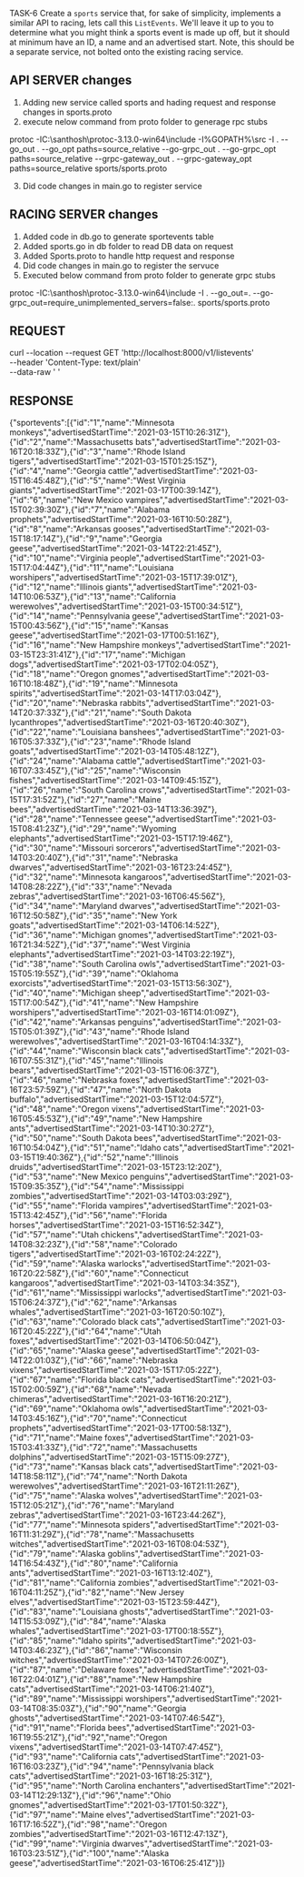 TASK-6 Create a `sports` service that, for sake of simplicity, implements a similar API to racing, lets call this `ListEvents`. We'll leave it up to you to determine what you might think a sports event is made up off, but it should at minimum have an ID, a name and an advertised start. Note, this should be a separate service, not bolted onto the existing racing service.


API SERVER changes
-----------

1. Adding new service called sports and hading request and response changes in sports.proto
2. execute nelow command from proto folder to generage rpc stubs


protoc -IC:\santhosh\protoc-3.13.0-win64\include -I%GOPATH%\src -I . --go_out . --go_opt paths=source_relative --go-grpc_out . --go-grpc_opt paths=source_relative --grpc-gateway_out . --grpc-gateway_opt paths=source_relative sports/sports.proto

3. Did code changes in main.go to register service


RACING SERVER changes
---
1.  Added code in db.go to generate sportevents table 
2.  Added sports.go in db folder to read DB data on request
3.  Added Sports.proto to handle http request and response
4.  Did code changes in main.go to register the servuce
5. Executed below command from proto folder to generate grpc stubs

protoc -IC:\santhosh\protoc-3.13.0-win64\include -I . --go_out=. --go-grpc_out=require_unimplemented_servers=false:. sports/sports.proto



REQUEST
---------
curl --location --request GET 'http://localhost:8000/v1/listevents' \
--header 'Content-Type: text/plain' \
--data-raw '
'


RESPONSE
-------------


{"sportevents":[{"id":"1","name":"Minnesota monkeys","advertisedStartTime":"2021-03-15T10:26:31Z"},{"id":"2","name":"Massachusetts bats","advertisedStartTime":"2021-03-16T20:18:33Z"},{"id":"3","name":"Rhode Island tigers","advertisedStartTime":"2021-03-15T01:25:15Z"},{"id":"4","name":"Georgia cattle","advertisedStartTime":"2021-03-15T16:45:48Z"},{"id":"5","name":"West Virginia giants","advertisedStartTime":"2021-03-17T00:39:14Z"},{"id":"6","name":"New Mexico vampires","advertisedStartTime":"2021-03-15T02:39:30Z"},{"id":"7","name":"Alabama prophets","advertisedStartTime":"2021-03-16T10:50:28Z"},{"id":"8","name":"Arkansas gooses","advertisedStartTime":"2021-03-15T18:17:14Z"},{"id":"9","name":"Georgia geese","advertisedStartTime":"2021-03-14T22:21:45Z"},{"id":"10","name":"Virginia people","advertisedStartTime":"2021-03-15T17:04:44Z"},{"id":"11","name":"Louisiana worshipers","advertisedStartTime":"2021-03-15T17:39:01Z"},{"id":"12","name":"Illinois giants","advertisedStartTime":"2021-03-14T10:06:53Z"},{"id":"13","name":"California werewolves","advertisedStartTime":"2021-03-15T00:34:51Z"},{"id":"14","name":"Pennsylvania geese","advertisedStartTime":"2021-03-15T00:43:56Z"},{"id":"15","name":"Kansas geese","advertisedStartTime":"2021-03-17T00:51:16Z"},{"id":"16","name":"New Hampshire monkeys","advertisedStartTime":"2021-03-15T23:31:41Z"},{"id":"17","name":"Michigan dogs","advertisedStartTime":"2021-03-17T02:04:05Z"},{"id":"18","name":"Oregon gnomes","advertisedStartTime":"2021-03-16T10:18:48Z"},{"id":"19","name":"Minnesota spirits","advertisedStartTime":"2021-03-14T17:03:04Z"},{"id":"20","name":"Nebraska rabbits","advertisedStartTime":"2021-03-14T20:37:33Z"},{"id":"21","name":"South Dakota lycanthropes","advertisedStartTime":"2021-03-16T20:40:30Z"},{"id":"22","name":"Louisiana banshees","advertisedStartTime":"2021-03-16T05:37:33Z"},{"id":"23","name":"Rhode Island goats","advertisedStartTime":"2021-03-14T05:48:12Z"},{"id":"24","name":"Alabama cattle","advertisedStartTime":"2021-03-16T07:33:45Z"},{"id":"25","name":"Wisconsin fishes","advertisedStartTime":"2021-03-14T09:45:15Z"},{"id":"26","name":"South Carolina crows","advertisedStartTime":"2021-03-15T17:31:52Z"},{"id":"27","name":"Maine bees","advertisedStartTime":"2021-03-14T13:36:39Z"},{"id":"28","name":"Tennessee geese","advertisedStartTime":"2021-03-15T08:41:23Z"},{"id":"29","name":"Wyoming elephants","advertisedStartTime":"2021-03-15T17:19:46Z"},{"id":"30","name":"Missouri sorcerors","advertisedStartTime":"2021-03-14T03:20:40Z"},{"id":"31","name":"Nebraska dwarves","advertisedStartTime":"2021-03-16T23:24:45Z"},{"id":"32","name":"Minnesota kangaroos","advertisedStartTime":"2021-03-14T08:28:22Z"},{"id":"33","name":"Nevada zebras","advertisedStartTime":"2021-03-16T06:45:56Z"},{"id":"34","name":"Maryland dwarves","advertisedStartTime":"2021-03-16T12:50:58Z"},{"id":"35","name":"New York goats","advertisedStartTime":"2021-03-14T06:14:52Z"},{"id":"36","name":"Michigan gnomes","advertisedStartTime":"2021-03-16T21:34:52Z"},{"id":"37","name":"West Virginia elephants","advertisedStartTime":"2021-03-14T03:22:19Z"},{"id":"38","name":"South Carolina owls","advertisedStartTime":"2021-03-15T05:19:55Z"},{"id":"39","name":"Oklahoma exorcists","advertisedStartTime":"2021-03-15T13:56:30Z"},{"id":"40","name":"Michigan sheep","advertisedStartTime":"2021-03-15T17:00:54Z"},{"id":"41","name":"New Hampshire worshipers","advertisedStartTime":"2021-03-16T14:01:09Z"},{"id":"42","name":"Arkansas penguins","advertisedStartTime":"2021-03-15T05:01:39Z"},{"id":"43","name":"Rhode Island werewolves","advertisedStartTime":"2021-03-16T04:14:33Z"},{"id":"44","name":"Wisconsin black cats","advertisedStartTime":"2021-03-16T07:55:31Z"},{"id":"45","name":"Illinois bears","advertisedStartTime":"2021-03-15T16:06:37Z"},{"id":"46","name":"Nebraska foxes","advertisedStartTime":"2021-03-16T23:57:59Z"},{"id":"47","name":"North Dakota buffalo","advertisedStartTime":"2021-03-15T12:04:57Z"},{"id":"48","name":"Oregon vixens","advertisedStartTime":"2021-03-16T05:45:53Z"},{"id":"49","name":"New Hampshire ants","advertisedStartTime":"2021-03-14T10:30:27Z"},{"id":"50","name":"South Dakota bees","advertisedStartTime":"2021-03-16T10:54:04Z"},{"id":"51","name":"Idaho cats","advertisedStartTime":"2021-03-15T19:40:36Z"},{"id":"52","name":"Illinois druids","advertisedStartTime":"2021-03-15T23:12:20Z"},{"id":"53","name":"New Mexico penguins","advertisedStartTime":"2021-03-15T09:35:35Z"},{"id":"54","name":"Mississippi zombies","advertisedStartTime":"2021-03-14T03:03:29Z"},{"id":"55","name":"Florida vampires","advertisedStartTime":"2021-03-15T13:42:45Z"},{"id":"56","name":"Florida horses","advertisedStartTime":"2021-03-15T16:52:34Z"},{"id":"57","name":"Utah chickens","advertisedStartTime":"2021-03-14T08:32:23Z"},{"id":"58","name":"Colorado tigers","advertisedStartTime":"2021-03-16T02:24:22Z"},{"id":"59","name":"Alaska warlocks","advertisedStartTime":"2021-03-16T20:22:58Z"},{"id":"60","name":"Connecticut kangaroos","advertisedStartTime":"2021-03-14T03:34:35Z"},{"id":"61","name":"Mississippi warlocks","advertisedStartTime":"2021-03-15T06:24:37Z"},{"id":"62","name":"Arkansas whales","advertisedStartTime":"2021-03-16T20:50:10Z"},{"id":"63","name":"Colorado black cats","advertisedStartTime":"2021-03-16T20:45:22Z"},{"id":"64","name":"Utah foxes","advertisedStartTime":"2021-03-14T06:50:04Z"},{"id":"65","name":"Alaska geese","advertisedStartTime":"2021-03-14T22:01:03Z"},{"id":"66","name":"Nebraska vixens","advertisedStartTime":"2021-03-15T17:05:22Z"},{"id":"67","name":"Florida black cats","advertisedStartTime":"2021-03-15T02:00:59Z"},{"id":"68","name":"Nevada chimeras","advertisedStartTime":"2021-03-16T16:20:21Z"},{"id":"69","name":"Oklahoma owls","advertisedStartTime":"2021-03-14T03:45:16Z"},{"id":"70","name":"Connecticut prophets","advertisedStartTime":"2021-03-17T00:58:13Z"},{"id":"71","name":"Maine foxes","advertisedStartTime":"2021-03-15T03:41:33Z"},{"id":"72","name":"Massachusetts dolphins","advertisedStartTime":"2021-03-15T15:09:27Z"},{"id":"73","name":"Kansas black cats","advertisedStartTime":"2021-03-14T18:58:11Z"},{"id":"74","name":"North Dakota werewolves","advertisedStartTime":"2021-03-16T21:11:26Z"},{"id":"75","name":"Alaska wolves","advertisedStartTime":"2021-03-15T12:05:21Z"},{"id":"76","name":"Maryland zebras","advertisedStartTime":"2021-03-16T23:44:26Z"},{"id":"77","name":"Minnesota spiders","advertisedStartTime":"2021-03-16T11:31:29Z"},{"id":"78","name":"Massachusetts witches","advertisedStartTime":"2021-03-16T08:04:53Z"},{"id":"79","name":"Alaska goblins","advertisedStartTime":"2021-03-14T16:54:43Z"},{"id":"80","name":"California ants","advertisedStartTime":"2021-03-16T13:12:40Z"},{"id":"81","name":"California zombies","advertisedStartTime":"2021-03-16T04:11:25Z"},{"id":"82","name":"New Jersey elves","advertisedStartTime":"2021-03-15T23:59:44Z"},{"id":"83","name":"Louisiana ghosts","advertisedStartTime":"2021-03-14T15:53:09Z"},{"id":"84","name":"Alaska whales","advertisedStartTime":"2021-03-17T00:18:55Z"},{"id":"85","name":"Idaho spirits","advertisedStartTime":"2021-03-14T03:46:23Z"},{"id":"86","name":"Wisconsin witches","advertisedStartTime":"2021-03-14T07:26:00Z"},{"id":"87","name":"Delaware foxes","advertisedStartTime":"2021-03-16T22:04:01Z"},{"id":"88","name":"New Hampshire cats","advertisedStartTime":"2021-03-14T06:21:40Z"},{"id":"89","name":"Mississippi worshipers","advertisedStartTime":"2021-03-14T08:35:03Z"},{"id":"90","name":"Georgia ghosts","advertisedStartTime":"2021-03-14T07:46:54Z"},{"id":"91","name":"Florida bees","advertisedStartTime":"2021-03-16T19:55:21Z"},{"id":"92","name":"Oregon vixens","advertisedStartTime":"2021-03-14T07:47:45Z"},{"id":"93","name":"California cats","advertisedStartTime":"2021-03-16T16:03:23Z"},{"id":"94","name":"Pennsylvania black cats","advertisedStartTime":"2021-03-16T18:25:31Z"},{"id":"95","name":"North Carolina enchanters","advertisedStartTime":"2021-03-14T12:29:13Z"},{"id":"96","name":"Ohio gnomes","advertisedStartTime":"2021-03-17T01:50:32Z"},{"id":"97","name":"Maine elves","advertisedStartTime":"2021-03-16T17:16:52Z"},{"id":"98","name":"Oregon zombies","advertisedStartTime":"2021-03-16T12:47:13Z"},{"id":"99","name":"Virginia dwarves","advertisedStartTime":"2021-03-16T03:23:51Z"},{"id":"100","name":"Alaska geese","advertisedStartTime":"2021-03-16T06:25:41Z"}]}